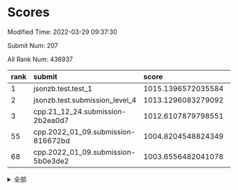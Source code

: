 # Scores

Modified Time: 2022-03-29 09:37:30

Submit Num: 207

All Rank Num: 436937

| rank |               submit               |       score        |       sigma        | pk_num |
| :--- | :--------------------------------- | :----------------- | :----------------- | :----- |
| 1    | jsonzb.test.test_1                 | 1015.1396572035584 | 0.8557953678433338 | 8443   |
| 2    | jsonzb.test.submission_level_4     | 1013.1296083279092 | 0.8476968218979036 | 8441   |
| 3    | cpp.21_12_24.submission-2b2ea0d7   | 1012.6107879798551 | 0.7971219812599132 | 8446   |
| 55   | cpp.2022_01_09.submission-816672bd | 1004.8204548824349 | 0.7245573824002128 | 8441   |
| 68   | cpp.2022_01_09.submission-5b0e3de2 | 1003.6556482041078 | 0.7234512108266888 | 8439   |


<details>
<summary>全部</summary>

| rank |                 submit                 |       score        |       sigma        | pk_num |
| :--- | :------------------------------------- | :----------------- | :----------------- | :----- |
| 1    | jsonzb.test.test_1                     | 1015.1396572035584 | 0.8557953678433338 | 8443   |
| 2    | jsonzb.test.submission_level_4         | 1013.1296083279092 | 0.8476968218979036 | 8441   |
| 3    | cpp.21_12_24.submission-2b2ea0d7       | 1012.6107879798551 | 0.7971219812599132 | 8446   |
| 4    | gobigger.level_3.submission_level_3_8  | 1011.7219734037931 | 0.778698805480546  | 8441   |
| 5    | gobigger.level_3.submission_level_3_3  | 1011.7073691307037 | 0.7948083664865491 | 8448   |
| 6    | gobigger.level_3.submission_level_3_47 | 1011.6307923473581 | 0.7717193474215251 | 8443   |
| 7    | gobigger.level_3.submission_level_3_6  | 1011.5221975306052 | 0.8314368292380269 | 8442   |
| 8    | gobigger.level_3.submission_level_3_17 | 1011.5141005685405 | 0.7716647345428221 | 8449   |
| 9    | gobigger.level_3.submission_level_3_24 | 1011.3867071090192 | 0.7651113344095162 | 8442   |
| 10   | gobigger.level_3.submission_level_3_40 | 1011.3817722316865 | 0.8030056664214581 | 8442   |
| 11   | gobigger.level_3.submission_level_3_25 | 1011.3290483925635 | 0.7817449219060739 | 8444   |
| 12   | gobigger.level_3.submission_level_3_12 | 1011.2884292396582 | 0.7947870162261729 | 8443   |
| 13   | gobigger.level_3.submission_level_3_43 | 1011.2865994973778 | 0.7901520915971242 | 8443   |
| 14   | gobigger.level_3.submission_level_3_37 | 1011.2344144383692 | 0.7690201004377225 | 8447   |
| 15   | gobigger.level_3.submission_level_3_22 | 1011.2223382591926 | 0.7625509257131605 | 8439   |
| 16   | gobigger.level_3.submission_level_3_5  | 1010.95056119013   | 0.7630720631117949 | 8442   |
| 17   | gobigger.level_3.submission_level_3_34 | 1010.9098117848796 | 0.7831327610921118 | 8449   |
| 18   | gobigger.level_3.submission_level_3_16 | 1010.7726939104978 | 0.7674479742276124 | 8443   |
| 19   | gobigger.level_3.submission_level_3_42 | 1010.5652245084308 | 0.7741856303767223 | 8443   |
| 20   | gobigger.level_3.submission_level_3_48 | 1010.4541726077274 | 0.7708250255652251 | 8445   |
| 21   | gobigger.level_3.submission_level_3_15 | 1010.451683760859  | 0.7449113930589647 | 8442   |
| 22   | gobigger.level_3.submission_level_3_44 | 1010.391199524764  | 0.7526988139959817 | 8439   |
| 23   | gobigger.level_3.submission_level_3_31 | 1010.3473792134674 | 0.7737996966693816 | 8446   |
| 24   | gobigger.level_3.submission_level_3_20 | 1010.3328831088984 | 0.7692642720853435 | 8442   |
| 25   | gobigger.level_3.submission_level_3_9  | 1010.2444143189653 | 0.7757891211934639 | 8441   |
| 26   | gobigger.level_3.submission_level_3_13 | 1010.2336452373557 | 0.7842334090987608 | 8436   |
| 27   | gobigger.level_3.submission_level_3_19 | 1010.1392457512233 | 0.7727973596176377 | 8441   |
| 28   | gobigger.level_3.submission_level_3_29 | 1010.0958394336515 | 0.7462294965944414 | 8441   |
| 29   | gobigger.level_3.submission_level_3_11 | 1009.9842014355456 | 0.7694612155662515 | 8442   |
| 30   | gobigger.level_3.submission_level_3_46 | 1009.9523564050821 | 0.762292561681189  | 8447   |
| 31   | gobigger.level_3.submission_level_3_45 | 1009.9368780364939 | 0.7695634271435248 | 8434   |
| 32   | gobigger.level_3.submission_level_3_27 | 1009.8948837477375 | 0.759174863340613  | 8447   |
| 33   | gobigger.level_3.submission_level_3_1  | 1009.6992969746136 | 0.7553665809977118 | 8444   |
| 34   | gobigger.level_3.submission_level_3_14 | 1009.6638260834519 | 0.7611005438934246 | 8443   |
| 35   | gobigger.level_3.submission_level_3_39 | 1009.6512892926958 | 0.7381506722776394 | 8443   |
| 36   | gobigger.level_3.submission_level_3_10 | 1009.6305032603547 | 0.748360156772056  | 8440   |
| 37   | gobigger.level_3.submission_level_3_18 | 1009.5927288052617 | 0.7374946341105978 | 8442   |
| 38   | gobigger.level_3.submission_level_3_32 | 1009.5545947621451 | 0.7578073620107724 | 8440   |
| 39   | gobigger.level_3.submission_level_3_0  | 1009.3198124883966 | 0.7560528217025175 | 8446   |
| 40   | gobigger.level_3.submission_level_3_33 | 1009.2751614985124 | 0.7591108848497885 | 8442   |
| 41   | gobigger.level_3.submission_level_3_30 | 1009.2390257343993 | 0.743678360750119  | 8437   |
| 42   | gobigger.level_3.submission_level_3_4  | 1009.1963213513144 | 0.7612519929016022 | 8443   |
| 43   | gobigger.level_3.submission_level_3_28 | 1009.167012130048  | 0.738437459547658  | 8444   |
| 44   | gobigger.level_3.submission_level_3_2  | 1009.1447605719562 | 0.7442333576473303 | 8446   |
| 45   | gobigger.level_3.submission_level_3_41 | 1009.1304901761017 | 0.7525241147895606 | 8441   |
| 46   | gobigger.level_3.submission_level_3_35 | 1009.0664128415217 | 0.7447105988113878 | 8447   |
| 47   | gobigger.level_3.submission_level_3_7  | 1009.0387674602197 | 0.7573117792009338 | 8441   |
| 48   | gobigger.level_3.submission_level_3_23 | 1008.8380156629589 | 0.7400621308203228 | 8440   |
| 49   | gobigger.level_3.submission_level_3_38 | 1008.587592230642  | 0.7298689191036188 | 8447   |
| 50   | gobigger.level_3.submission_level_3_36 | 1008.273744889971  | 0.7297688095509317 | 8442   |
| 51   | gobigger.level_3.submission_level_3_26 | 1008.2373271375677 | 0.7553535313131935 | 8445   |
| 52   | gobigger.level_3.submission_level_3_49 | 1008.1939939271458 | 0.7324605877977417 | 8442   |
| 53   | gobigger.level_3.submission_level_3_21 | 1007.9323887973372 | 0.7471415958502733 | 8444   |
| 54   | gobigger.level_1.submission_level_1_42 | 1004.989610757537  | 0.7169824528162126 | 8443   |
| 55   | cpp.2022_01_09.submission-816672bd     | 1004.8204548824349 | 0.7245573824002128 | 8441   |
| 56   | gobigger.level_1.submission_level_1_1  | 1004.4077323431294 | 0.7198534770434366 | 8446   |
| 57   | gobigger.level_1.submission_level_1_37 | 1004.2726486735409 | 0.7120467490908742 | 8443   |
| 58   | gobigger.level_1.submission_level_1_43 | 1004.2526455607855 | 0.7044542892495734 | 8446   |
| 59   | gobigger.level_1.submission_level_1_13 | 1004.1691115365758 | 0.7256097119774844 | 8445   |
| 60   | gobigger.level_1.submission_level_1_23 | 1004.1205969728459 | 0.7220589969747188 | 8440   |
| 61   | gobigger.level_1.submission_level_1_45 | 1004.1166337354884 | 0.7264867131230892 | 8444   |
| 62   | gobigger.level_1.submission_level_1_41 | 1004.0520648285741 | 0.7358958806669854 | 8441   |
| 63   | gobigger.level_1.submission_level_1_24 | 1004.026802264213  | 0.7245301570146775 | 8448   |
| 64   | gobigger.level_1.submission_level_1_47 | 1003.9635214418639 | 0.7276657479159027 | 8442   |
| 65   | gobigger.level_1.submission_level_1_4  | 1003.8569339115102 | 0.7182085447030622 | 8443   |
| 66   | gobigger.level_1.submission_level_1_0  | 1003.701304124232  | 0.7105737037182895 | 8442   |
| 67   | gobigger.level_1.submission_level_1_28 | 1003.6678937493094 | 0.7159826731729967 | 8439   |
| 68   | cpp.2022_01_09.submission-5b0e3de2     | 1003.6556482041078 | 0.7234512108266888 | 8439   |
| 69   | gobigger.level_1.submission_level_1_44 | 1003.5092167477369 | 0.7060433507699213 | 8446   |
| 70   | gobigger.level_1.submission_level_1_25 | 1003.49183117728   | 0.7106274155716049 | 8444   |
| 71   | gobigger.level_1.submission_level_1_48 | 1003.3723016051025 | 0.7185615005006815 | 8448   |
| 72   | gobigger.level_1.submission_level_1_8  | 1003.31568976807   | 0.7207155328486108 | 8444   |
| 73   | gobigger.level_1.submission_level_1_21 | 1003.3033418608994 | 0.7104990640640821 | 8439   |
| 74   | gobigger.level_1.submission_level_1_46 | 1003.300651425251  | 0.7245197571250718 | 8442   |
| 75   | gobigger.level_1.submission_level_1_49 | 1003.2853740270484 | 0.7145812516837997 | 8440   |
| 76   | gobigger.level_1.submission_level_1_11 | 1003.2247609353037 | 0.7185596297081946 | 8445   |
| 77   | gobigger.level_1.submission_level_1_22 | 1003.1804392027964 | 0.7073354786263883 | 8444   |
| 78   | gobigger.level_1.submission_level_1_31 | 1003.1193446355228 | 0.7062341265302885 | 8436   |
| 79   | gobigger.level_1.submission_level_1_33 | 1003.0487223287952 | 0.7106414156963365 | 8446   |
| 80   | gobigger.level_1.submission_level_1_7  | 1003.0409845601819 | 0.7152099908219985 | 8444   |
| 81   | gobigger.level_1.submission_level_1_26 | 1003.0104299862305 | 0.7149146767968014 | 8444   |
| 82   | gobigger.level_1.submission_level_1_34 | 1002.9949519839384 | 0.70779211107301   | 8443   |
| 83   | gobigger.level_1.submission_level_1_35 | 1002.9924251535502 | 0.7057038499526681 | 8448   |
| 84   | gobigger.level_1.submission_level_1_5  | 1002.9352252799637 | 0.7170998839514845 | 8445   |
| 85   | gobigger.level_1.submission_level_1_20 | 1002.9278990262927 | 0.7244775833557585 | 8445   |
| 86   | gobigger.level_1.submission_level_1_6  | 1002.89431724208   | 0.712335098407403  | 8439   |
| 87   | gobigger.level_1.submission_level_1_10 | 1002.8308668201877 | 0.7125171822605846 | 8439   |
| 88   | gobigger.level_1.submission_level_1_36 | 1002.8016954223172 | 0.7178661610041832 | 8443   |
| 89   | gobigger.level_1.submission_level_1_16 | 1002.7907863408523 | 0.7101470680683263 | 8443   |
| 90   | gobigger.level_1.submission_level_1_17 | 1002.6978550863086 | 0.7154797509627696 | 8443   |
| 91   | gobigger.level_1.submission_level_1_3  | 1002.6893321959777 | 0.7169394807468672 | 8443   |
| 92   | gobigger.level_1.submission_level_1_27 | 1002.6772377206806 | 0.7257645175902883 | 8441   |
| 93   | gobigger.level_1.submission_level_1_30 | 1002.6346537533167 | 0.7200264484663844 | 8443   |
| 94   | gobigger.level_1.submission_level_1_29 | 1002.6027039273583 | 0.707494495979293  | 8443   |
| 95   | gobigger.level_1.submission_level_1_39 | 1002.519841520321  | 0.7076515678182161 | 8443   |
| 96   | gobigger.level_1.submission_level_1_19 | 1002.5097048411221 | 0.7211848794052229 | 8442   |
| 97   | gobigger.level_1.submission_level_1_14 | 1002.4805386390086 | 0.7049070933968917 | 8445   |
| 98   | gobigger.level_1.submission_level_1_40 | 1002.4048861010494 | 0.7120598324595667 | 8441   |
| 99   | gobigger.level_1.submission_level_1_32 | 1002.3605985287794 | 0.7199296530257071 | 8450   |
| 100  | gobigger.level_1.submission_level_1_9  | 1002.3500691600702 | 0.6938974182987968 | 8444   |
| 101  | gobigger.level_1.submission_level_1_18 | 1002.2389574639353 | 0.7157317493375868 | 8444   |
| 102  | gobigger.level_1.submission_level_1_15 | 1002.1668172330842 | 0.7195335750241985 | 8445   |
| 103  | gobigger.level_1.submission_level_1_38 | 1002.1554936651788 | 0.718909738143811  | 8442   |
| 104  | gobigger.level_1.submission_level_1_2  | 1002.0554381494073 | 0.7109457156363167 | 8442   |
| 105  | gobigger.level_1.submission_level_1_12 | 1001.8513691977998 | 0.7170711523070733 | 8444   |
| 106  | gobigger.random.submission_random_40   | 997.8585369732751  | 0.7101225085297584 | 8446   |
| 107  | gobigger.random.submission_random_27   | 997.2462453649077  | 0.6977892401577431 | 8445   |
| 108  | gobigger.random.submission_random_37   | 997.0325492218509  | 0.702507978627982  | 8444   |
| 109  | gobigger.random.submission_random_19   | 997.0297526043664  | 0.7121350247554757 | 8441   |
| 110  | gobigger.random.submission_random_9    | 996.908294942046   | 0.6963640687255053 | 8439   |
| 111  | gobigger.random.submission_random_3    | 996.8054919377133  | 0.7228507380049829 | 8448   |
| 112  | gobigger.random.submission_random_41   | 996.7254987661619  | 0.7110672434326436 | 8448   |
| 113  | gobigger.random.submission_random_44   | 996.7183669505137  | 0.7012123459122499 | 8446   |
| 114  | gobigger.random.submission_random_6    | 996.6033445296475  | 0.7121766241606249 | 8440   |
| 115  | gobigger.random.submission_random_26   | 996.5521762746674  | 0.7001915415178204 | 8445   |
| 116  | gobigger.random.submission_random_20   | 996.4755180136806  | 0.7150658915871496 | 8449   |
| 117  | gobigger.random.submission_random_10   | 996.3823476871253  | 0.7133453634166649 | 8444   |
| 118  | gobigger.random.submission_random_11   | 996.2736092502608  | 0.7231278535043272 | 8444   |
| 119  | gobigger.random.submission_random_43   | 996.2351706306547  | 0.7162767394775298 | 8445   |
| 120  | gobigger.random.submission_random_36   | 996.2323450270862  | 0.6924942109733222 | 8444   |
| 121  | gobigger.random.submission_random_46   | 996.2288365979487  | 0.7029956928857927 | 8446   |
| 122  | gobigger.random.submission_random_4    | 996.2226251993744  | 0.7179911138532301 | 8445   |
| 123  | gobigger.random.submission_random_16   | 996.2050841041134  | 0.7068596452766364 | 8442   |
| 124  | gobigger.random.submission_random_38   | 996.1860146370007  | 0.7145191246399669 | 8447   |
| 125  | gobigger.random.submission_random_22   | 996.1849508064569  | 0.7183403271093238 | 8445   |
| 126  | gobigger.random.submission_random_28   | 996.1823415895323  | 0.6959817321621724 | 8444   |
| 127  | gobigger.random.submission_random_2    | 996.1727826957733  | 0.7145239840285813 | 8444   |
| 128  | gobigger.random.submission_random_7    | 996.1028007228311  | 0.7167049800080691 | 8440   |
| 129  | gobigger.random.submission_random_30   | 996.0340876421948  | 0.7108559865330395 | 8448   |
| 130  | gobigger.random.submission_random_39   | 996.0205430733532  | 0.7210527195867361 | 8445   |
| 131  | gobigger.random.submission_random_33   | 995.9493192761254  | 0.712627171226099  | 8441   |
| 132  | gobigger.random.submission_random_0    | 995.8965415478556  | 0.6984508808501605 | 8445   |
| 133  | gobigger.random.submission_random_18   | 995.8741866771708  | 0.699338608127387  | 8447   |
| 134  | gobigger.random.submission_random_12   | 995.7896679555168  | 0.6963114401642727 | 8442   |
| 135  | gobigger.random.submission_random_13   | 995.7745969977673  | 0.7078411534527157 | 8439   |
| 136  | gobigger.random.submission_random_48   | 995.74370312664    | 0.7183492555786607 | 8446   |
| 137  | gobigger.random.submission_random_42   | 995.7387979536218  | 0.711104983402724  | 8444   |
| 138  | gobigger.random.submission_random_49   | 995.7144062136377  | 0.7086695072983277 | 8440   |
| 139  | gobigger.random.submission_random_21   | 995.6625701823751  | 0.7036412051258487 | 8442   |
| 140  | gobigger.random.submission_random_31   | 995.6124603337842  | 0.7041138238413605 | 8451   |
| 141  | gobigger.random.submission_random_5    | 995.5514369017168  | 0.7152155533043746 | 8443   |
| 142  | gobigger.random.submission_random_32   | 995.5125200816282  | 0.7106957638836241 | 8447   |
| 143  | gobigger.random.submission_random_17   | 995.4760529457425  | 0.7129807790745748 | 8441   |
| 144  | gobigger.random.submission_random_35   | 995.3653966760407  | 0.7184558937175127 | 8448   |
| 145  | gobigger.random.submission_random_1    | 995.3507879762433  | 0.718113709453491  | 8444   |
| 146  | gobigger.random.submission_random_14   | 995.3431491434048  | 0.7073864112135179 | 8444   |
| 147  | gobigger.random.submission_random_8    | 995.332227368218   | 0.6985346872442733 | 8439   |
| 148  | gobigger.random.submission_random_24   | 995.287320793919   | 0.7077076581898518 | 8444   |
| 149  | gobigger.random.submission_random_25   | 995.2062353247262  | 0.720477828295954  | 8441   |
| 150  | gobigger.random.submission_random_15   | 995.1943703081665  | 0.696622816930722  | 8438   |
| 151  | gobigger.level_2.submission_level_2_1  | 995.1924363916776  | 0.7477957649084865 | 8444   |
| 152  | gobigger.random.submission_random_45   | 995.1863005822325  | 0.7065096454726564 | 8448   |
| 153  | gobigger.random.submission_random_47   | 995.1737947110691  | 0.7009539463155774 | 8438   |
| 154  | gobigger.random.submission_random_29   | 995.1280413295493  | 0.7170782136722449 | 8443   |
| 155  | gobigger.random.submission_random_34   | 994.714282066586   | 0.7014355774788554 | 8443   |
| 156  | gobigger.level_2.submission_level_2_42 | 994.6876152299303  | 0.7209582154061065 | 8440   |
| 157  | gobigger.random.submission_random_23   | 994.6557912278171  | 0.703080862323883  | 8444   |
| 158  | gobigger.level_2.submission_level_2_46 | 994.0123259899434  | 0.7245978597977163 | 8440   |
| 159  | gobigger.level_2.submission_level_2_21 | 993.903377473493   | 0.7322567858952029 | 8440   |
| 160  | gobigger.level_2.submission_level_2_40 | 993.7055327940755  | 0.7278566249629693 | 8448   |
| 161  | gobigger.level_2.submission_level_2_6  | 993.4232269989018  | 0.7307881056422236 | 8439   |
| 162  | gobigger.level_2.submission_level_2_0  | 993.2787814811637  | 0.728928459750362  | 8450   |
| 163  | gobigger.level_2.submission_level_2_2  | 993.1960302299129  | 0.7451431844880236 | 8449   |
| 164  | gobigger.level_2.submission_level_2_12 | 993.0825701652229  | 0.7301479242278457 | 8439   |
| 165  | gobigger.level_2.submission_level_2_8  | 993.0530414597343  | 0.738234543629171  | 8445   |
| 166  | gobigger.level_2.submission_level_2_7  | 993.0468528263623  | 0.7349606730593062 | 8441   |
| 167  | gobigger.level_2.submission_level_2_31 | 993.0359120564294  | 0.7353840706654162 | 8437   |
| 168  | gobigger.level_2.submission_level_2_23 | 992.9939684307668  | 0.7309229629136574 | 8444   |
| 169  | gobigger.level_2.submission_level_2_19 | 992.9520488167644  | 0.7376743052962602 | 8444   |
| 170  | gobigger.level_2.submission_level_2_35 | 992.83529641716    | 0.7326989415890957 | 8443   |
| 171  | gobigger.level_2.submission_level_2_28 | 992.8184298024244  | 0.7379906132331905 | 8444   |
| 172  | gobigger.level_2.submission_level_2_39 | 992.740285224257   | 0.7327818792867401 | 8440   |
| 173  | gobigger.level_2.submission_level_2_49 | 992.685939752613   | 0.7554263796515283 | 8446   |
| 174  | gobigger.level_2.submission_level_2_11 | 992.6676036930503  | 0.7261904214362772 | 8446   |
| 175  | gobigger.level_2.submission_level_2_20 | 992.6503797591567  | 0.7361639395393389 | 8443   |
| 176  | gobigger.level_2.submission_level_2_34 | 992.6396682984066  | 0.7483064380166623 | 8440   |
| 177  | gobigger.level_2.submission_level_2_44 | 992.4677607440351  | 0.7276516883033924 | 8443   |
| 178  | gobigger.level_2.submission_level_2_27 | 992.4270554843099  | 0.7489165573479737 | 8440   |
| 179  | gobigger.level_2.submission_level_2_13 | 992.4109481783006  | 0.7531420743903026 | 8445   |
| 180  | gobigger.level_2.submission_level_2_14 | 992.3847738839537  | 0.7354058806803422 | 8441   |
| 181  | gobigger.level_2.submission_level_2_22 | 992.1935867395381  | 0.750989535846406  | 8446   |
| 182  | gobigger.level_2.submission_level_2_4  | 992.1087133698603  | 0.7377304020526493 | 8444   |
| 183  | gobigger.level_2.submission_level_2_41 | 992.0102051658506  | 0.7493788740290147 | 8442   |
| 184  | gobigger.level_2.submission_level_2_5  | 992.0100478051629  | 0.7494102755198296 | 8443   |
| 185  | gobigger.level_2.submission_level_2_37 | 991.9545105638492  | 0.7413685608984276 | 8442   |
| 186  | gobigger.level_2.submission_level_2_47 | 991.8990328066706  | 0.7520489530369503 | 8447   |
| 187  | gobigger.level_2.submission_level_2_9  | 991.8772325998166  | 0.7342807277753252 | 8437   |
| 188  | gobigger.level_2.submission_level_2_18 | 991.7567053047422  | 0.7527693452033004 | 8447   |
| 189  | gobigger.level_2.submission_level_2_15 | 991.6936736933254  | 0.7345004169029884 | 8443   |
| 190  | gobigger.level_2.submission_level_2_30 | 991.6589759456667  | 0.765020453133774  | 8442   |
| 191  | gobigger.level_2.submission_level_2_24 | 991.6473026098901  | 0.7442280657948018 | 8441   |
| 192  | gobigger.level_2.submission_level_2_45 | 991.535251469328   | 0.7362728542406599 | 8440   |
| 193  | gobigger.level_2.submission_level_2_33 | 991.3639112033313  | 0.7495133210598229 | 8443   |
| 194  | gobigger.level_2.submission_level_2_16 | 991.2643628314327  | 0.7430971863898481 | 8443   |
| 195  | gobigger.level_2.submission_level_2_36 | 991.1685275674748  | 0.7563476056034321 | 8442   |
| 196  | gobigger.level_2.submission_level_2_26 | 991.1247091747745  | 0.7452697901202269 | 8449   |
| 197  | gobigger.level_2.submission_level_2_43 | 991.0412560465217  | 0.7502882119249008 | 8448   |
| 198  | gobigger.level_2.submission_level_2_29 | 990.9848713825988  | 0.7591136800912134 | 8445   |
| 199  | gobigger.level_2.submission_level_2_25 | 990.9467273025749  | 0.7475851363187479 | 8443   |
| 200  | gobigger.level_2.submission_level_2_38 | 990.8895512274315  | 0.7628715339235591 | 8448   |
| 201  | gobigger.level_2.submission_level_2_48 | 990.8258463017121  | 0.7573277004803665 | 8444   |
| 202  | gobigger.level_2.submission_level_2_10 | 990.7229588632308  | 0.7879820274358711 | 8442   |
| 203  | gobigger.level_2.submission_level_2_3  | 990.5656463822294  | 0.7639044521884654 | 8448   |
| 204  | gobigger.level_2.submission_level_2_32 | 990.557372464958   | 0.7763288107833648 | 8438   |
| 205  | gobigger.level_2.submission_level_2_17 | 989.970852399149   | 0.7639429491646412 | 8438   |
| 206  | gobigger.none.submission_none_0        | 978.7603579956957  | 1.1556174986197572 | 8439   |
| 207  | gobigger.none.submission_none_1        | 976.5341892843943  | 1.3495611912688463 | 8444   |

</details>